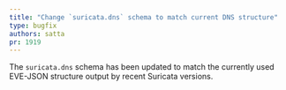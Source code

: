 ```yaml
---
title: "Change `suricata.dns` schema to match current DNS structure"
type: bugfix
authors: satta
pr: 1919
---
```


The `suricata.dns` schema has been updated to match the currently used
EVE-JSON structure output by recent Suricata versions.
